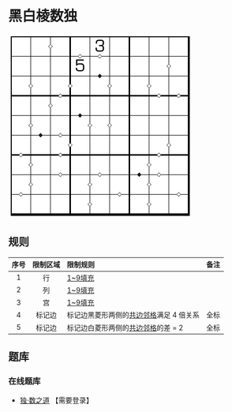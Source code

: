 # 黑白棱数独

![题](../../../../../images/sudoku/黑白棱数独.png)

## 规则

| 序号 | 限制区域 | 限制规则 | 备注 |
| :---: | :---: | :--- | :---: |
| 1 | 行 | [1~9填充] | |
| 2 | 列 | [1~9填充] | |
| 3 | 宫 | [1~9填充] | |
| 4 | 标记边 | 标记边黑菱形两侧的[共边邻格]满足 4 倍关系 | 全标 |
| 5 | 标记边 | 标记边白菱形两侧的[共边邻格]的差 = 2 | 全标 |

## 题库

### 在线题库

- [独·数之道](http://www.sudokufans.org.cn/lx/game.index.php?type=hb4) 【需要登录】

[1~9填充]: ../../../../../rules.md#1to9填充
[共边邻格]: ../../../../../rules.md#共边邻格
